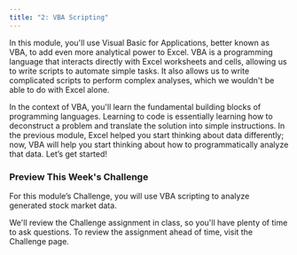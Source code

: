 ```yaml
---
title: "2: VBA Scripting"
---
```

<img style="display: none;" src="https://static.bc-edx.com/data/dl-1-2/m2/lms/img/banner.jpg" alt="lesson banner" />

In this module, you'll use Visual Basic for Applications, better known as VBA, to add even more analytical power to Excel. VBA is a programming language that interacts directly with Excel worksheets and cells, allowing us to write scripts to automate simple tasks. It also allows us to write complicated scripts to perform complex analyses, which we wouldn't be able to do with Excel alone.

In the context of VBA, you'll learn the fundamental building blocks of programming languages. Learning to code is essentially learning how to deconstruct a problem and translate the solution into simple instructions. In the previous module, Excel helped you start thinking about data differently; now, VBA will help you start thinking about how to programmatically analyze that data. Let’s get started!

### Preview This Week's Challenge

For this module’s Challenge, you will use VBA scripting to analyze generated stock market data.

We'll review the Challenge assignment in class, so you'll have plenty of time to ask questions. To review the assignment ahead of time, visit the Challenge page.
